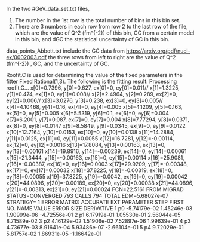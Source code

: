 In the two #GeV_data_set.txt files,
1. The number in the 1st row is the total number of bins in this bin set.
2. There are 3 numbers in each row from row 2 to the last row of the file, which are the value of Q^2 (fm^{-2}) of this bin, GC from a certain model in this bin, and dGC the statistical uncertainty of GC in this bin.

data_points_Abbott.txt include the GC data from https://arxiv.org/pdf/nucl-ex/0002003.pdf
the three rows from left to right are the value of Q^2 (fm^{-2}) , GC, and the uncertainty of GC. 

Roofit.C is used for determining the value of the fixed parameters in the fitter Fixed Rational(1,3). The following is the fitting result:
Processing roofit.C...
x[0]=0.7396, y[0]=0.627, ex[0]=0, ey[0]=0.011//
x[1]=1.3225, y[1]=0.474, ex[1]=0, ey[1]=0.008//
x[2]=2.4964, y[2]=0.289, ex[2]=0, ey[2]=0.006//
x[3]=3.0276, y[3]=0.238, ex[3]=0, ey[3]=0.005//
x[4]=4.10468, y[4]=0.16, ex[4]=0, ey[4]=0.005
x[5]=4.1209, y[5]=0.163, ex[5]=0, ey[5]=0.005
x[6]=5.5319, y[6]=0.1, ex[6]=0, ey[6]=0.004
x[7]=6.2001, y[7]=0.087, ex[7]=0, ey[7]=0.004
x[8]=7.77294, y[8]=0.0371, ex[8]=0, ey[8]=0.0147
x[9]=8.5849, y[9]=0.0345, ex[9]=0, ey[9]=0.0122
x[10]=12.7164, y[10]=0.0153, ex[10]=0, ey[10]=0.0138
x[11]=14.2884, y[11]=0.0125, ex[11]=0, ey[11]=0.0055
x[12]=16.7281, y[12]=-0.00114, ex[12]=0, ey[12]=0.0016
x[13]=17.8084, y[13]=0.00163, ex[13]=0, ey[13]=0.00161
x[14]=19.8916, y[14]=-0.00239, ex[14]=0, ey[14]=0.00061
x[15]=21.3444, y[15]=-0.00163, ex[15]=0, ey[15]=0.00114
x[16]=25.9081, y[16]=-0.00387, ex[16]=0, ey[16]=0.0003
x[17]=29.9209, y[17]=-0.00348, ex[17]=0, ey[17]=0.00032
x[18]=37.8225, y[18]=-0.00319, ex[18]=0, ey[18]=0.00055
x[19]=37.8225, y[19]=-0.0042, ex[19]=0, ey[19]=0.00042
x[20]=44.0896, y[20]=-0.00189, ex[20]=0, ey[20]=0.00038
x[21]=44.0896, y[21]=-0.00313, ex[21]=0, ey[21]=0.00024
 FCN=22.5161 FROM MIGRAD    STATUS=CONVERGED     793 CALLS         794 TOTAL
                     EDM=5.68027e-07    STRATEGY= 1      ERROR MATRIX ACCURATE 
  EXT PARAMETER                                   STEP         FIRST   
  NO.   NAME      VALUE            ERROR          SIZE      DERIVATIVE 
   1  p0          -5.74179e-02   1.45246e-03   1.90999e-06  -4.72556e-01
   2  p1           6.17919e-01   1.05530e-01   2.56044e-05   8.71589e-02
   3  p2           4.16129e-02   1.51906e-02   7.52897e-06   1.99639e-01
   4  p3           4.73677e-03   8.91641e-04   5.93486e-07  -2.66104e-01
   5  p4           9.72029e-01   5.81757e-02   1.86931e-05  -1.16642e-01
   
